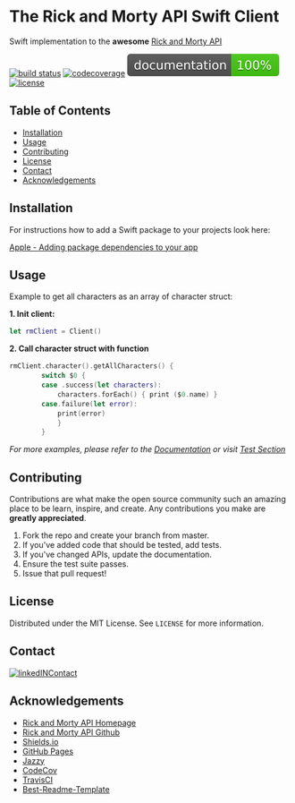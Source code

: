 # The Rick and Morty API Swift Client
Swift implementation to the **awesome** [Rick and Morty API][api-link]

[![build status][travis-badge]][travis-link]
[![codecoverage][codecov-badge]][codecov-link]
[![documentation][doc-badge]][doc-link]
[![license][license-badge]][license-link]






<!-- TABLE OF CONTENTS -->
## Table of Contents

* [Installation](#installation)
* [Usage](#usage)
* [Contributing](#contributing)
* [License](#license)
* [Contact](#contact)
* [Acknowledgements](#acknowledgements)


<!-- INSTALLATION -->
## Installation

For instructions how to add a Swift package to your projects look here:

[Apple - Adding package dependencies to your app](https://developer.apple.com/documentation/xcode/adding_package_dependencies_to_your_app)


<!-- USAGE EXAMPLES -->
## Usage

Example to get all characters as an array of character struct:

**1. Init client:**
```swift
let rmClient = Client()
```

**2. Call character struct with function**
```swift
rmClient.character().getAllCharacters() {
        switch $0 {
        case .success(let characters):
            characters.forEach() { print ($0.name) }
        case.failure(let error):
            print(error)
            }
        }
```

*For more examples, please refer to the [Documentation][doc-link] or visit [Test Section][test-link]*


<!-- CONTRIBUTING -->
## Contributing

Contributions are what make the open source community such an amazing place to be learn, inspire, and create. Any contributions you make are **greatly appreciated**.

1. Fork the repo and create your branch from master.
2. If you've added code that should be tested, add tests.
3. If you've changed APIs, update the documentation.
4. Ensure the test suite passes.
5. Issue that pull request!


<!-- LICENSE -->
## License

Distributed under the MIT License. See `LICENSE` for more information.


<!-- CONTACT -->
## Contact
[![linkedINContact][linkedinContactMe-badge]][linkedin-link]


<!-- ACKNOWLEDGEMENTS -->
## Acknowledgements
* [Rick and Morty API Homepage](https://rickandmortyapi.com/)
* [Rick and Morty API Github](https://github.com/afuh/rick-and-morty-api)
* [Shields.io](https://shields.io)
* [GitHub Pages](https://pages.github.com)
* [Jazzy](https://github.com/realm/jazzy)
* [CodeCov](https://codecov.io)
* [TravisCI](https://travis-ci.org/)
* [Best-Readme-Template](https://github.com/othneildrew/Best-README-Template)


<!-- MARKDOWN LINKS & IMAGES -->
<!-- https://www.markdownguide.org/basic-syntax/#reference-style-links -->
[travis-badge]: https://travis-ci.com/benjaminbruch/rick-morty-swift-api.svg?branch=master
[travis-link]: https://travis-ci.com/github/benjaminbruch/rick-morty-swift-api
[codecov-badge]: https://codecov.io/gh/benjaminbruch/Rick-and-Morty-Swift-API/branch/master/graph/badge.svg?token=U00WT3VHSV
[codecov-link]: https://codecov.io/gh/benjaminbruch/Rick-and-Morty-Swift-API
[doc-badge]: /docs/badge.svg
[doc-link]: https://benjaminbruch.github.io/Rick-and-Morty-Swift-API/index.html
[license-badge]: https://img.shields.io/github/license/benjaminbruch/rick-morty-swift-api?color=brightgreen
[license-link]: /LICENSE
[linkedinContactMe-badge]: https://img.shields.io/badge/linkedIN-CONTACT%20ME-blue?style=for-the-badge
[linkedin-link]: https://www.linkedin.com/in/benjamin-bruch
[banner-image]: https://initiate.alphacoders.com/images/812/stretched-3440-1440-812062.png?5618
[banner-link]: https://wall.alphacoders.com/big.php?i=812062&lang=German
[test-link]: /Tests/rick-morty-swift-apiTests
[api-link]:  https://rickandmortyapi.com/
